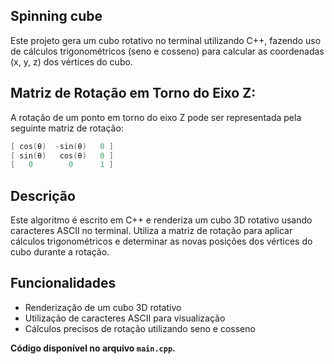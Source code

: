## Spinning cube
Este projeto gera um cubo rotativo no terminal utilizando C++, fazendo uso de cálculos trigonométricos (seno e cosseno) para calcular as coordenadas (x, y, z) dos vértices do cubo.

## Matriz de Rotação em Torno do Eixo Z:
A rotação de um ponto em torno do eixo Z pode ser representada pela seguinte matriz de rotação:

```cpp
[ cos(θ)  -sin(θ)   0 ]
[ sin(θ)   cos(θ)   0 ]
[   0        0      1 ]
```
## Descrição
Este algoritmo é escrito em C++ e renderiza um cubo 3D rotativo usando caracteres ASCII no terminal. Utiliza a matriz de rotação para aplicar cálculos trigonométricos e determinar as novas posições dos vértices do cubo durante a rotação.

## Funcionalidades
- Renderização de um cubo 3D rotativo
- Utilização de caracteres ASCII para visualização
- Cálculos precisos de rotação utilizando seno e cosseno

**Código disponível no arquivo `main.cpp`.**
